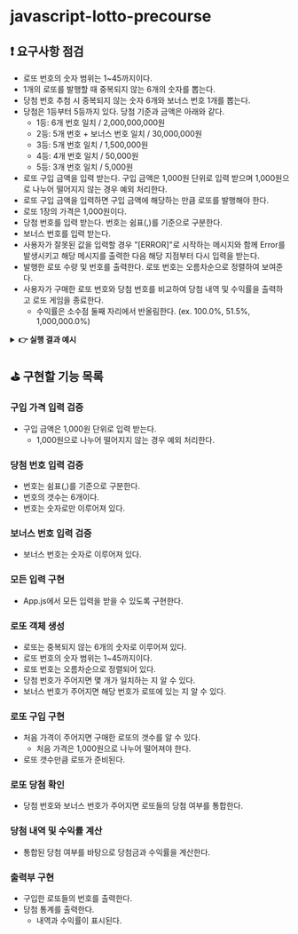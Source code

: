 # javascript-lotto-precourse

## ❗ 요구사항 점검

- 로또 번호의 숫자 범위는 1~45까지이다.
- 1개의 로또를 발행할 때 중복되지 않는 6개의 숫자를 뽑는다.
- 당첨 번호 추첨 시 중복되지 않는 숫자 6개와 보너스 번호 1개를 뽑는다.
- 당첨은 1등부터 5등까지 있다. 당첨 기준과 금액은 아래와 같다.
  - 1등: 6개 번호 일치 / 2,000,000,000원
  - 2등: 5개 번호 + 보너스 번호 일치 / 30,000,000원
  - 3등: 5개 번호 일치 / 1,500,000원
  - 4등: 4개 번호 일치 / 50,000원
  - 5등: 3개 번호 일치 / 5,000원
- 로또 구입 금액을 입력 받는다. 구입 금액은 1,000원 단위로 입력 받으며 1,000원으로 나누어 떨어지지 않는 경우 예외 처리한다.
- 로또 구입 금액을 입력하면 구입 금액에 해당하는 만큼 로또를 발행해야 한다.
- 로또 1장의 가격은 1,000원이다.
- 당첨 번호를 입력 받는다. 번호는 쉼표(,)를 기준으로 구분한다.
- 보너스 번호를 입력 받는다.
- 사용자가 잘못된 값을 입력할 경우 "[ERROR]"로 시작하는 메시지와 함께 Error를 발생시키고 해당 메시지를 출력한 다음 해당 지점부터 다시 입력을 받는다.
- 발행한 로또 수량 및 번호를 출력한다. 로또 번호는 오름차순으로 정렬하여 보여준다.
- 사용자가 구매한 로또 번호와 당첨 번호를 비교하여 당첨 내역 및 수익률을 출력하고 로또 게임을 종료한다.
  - 수익률은 소수점 둘째 자리에서 반올림한다. (ex. 100.0%, 51.5%, 1,000,000.0%)

<details>
<summary><b>👉 실행 결과 예시</b></summary>

- **총 실행 결과**

  ```
  구입금액을 입력해 주세요.
  8000

  8개를 구매했습니다.
  [8, 21, 23, 41, 42, 43]
  [3, 5, 11, 16, 32, 38]
  [7, 11, 16, 35, 36, 44]
  [1, 8, 11, 31, 41, 42]
  [13, 14, 16, 38, 42, 45]
  [7, 11, 30, 40, 42, 43]
  [2, 13, 22, 32, 38, 45]
  [1, 3, 5, 14, 22, 45]

  당첨 번호를 입력해 주세요.
  1,2,3,4,5,6

  보너스 번호를 입력해 주세요.
  7

  당첨 통계
  ---
  3개 일치 (5,000원) - 1개
  4개 일치 (50,000원) - 0개
  5개 일치 (1,500,000원) - 0개
  5개 일치, 보너스 볼 일치 (30,000,000원) - 0개
  6개 일치 (2,000,000,000원) - 0개
  총 수익률은 62.5%입니다.
  ```

- **예외 상황 메세지**: `[ERROR] 로또 번호는 1부터 45 사이의 숫자여야 합니다.`

</details>

## ⛳ 구현할 기능 목록

### 구입 가격 입력 검증

- 구입 금액은 1,000원 단위로 입력 받는다.
  - 1,000원으로 나누어 떨어지지 않는 경우 예외 처리한다.

### 당첨 번호 입력 검증

- 번호는 쉼표(,)를 기준으로 구분한다.
- 번호의 갯수는 6개이다.
- 번호는 숫자로만 이루어져 있다.

### 보너스 번호 입력 검증

- 보너스 번호는 숫자로 이루어져 있다.

### 모든 입력 구현

- App.js에서 모든 입력을 받을 수 있도록 구현한다.

### 로또 객체 생성

- 로또는 중복되지 않는 6개의 숫자로 이루어져 있다.
- 로또 번호의 숫자 범위는 1~45까지이다.
- 로또 번호는 오름차순으로 정렬되어 있다.
- 당첨 번호가 주어지면 몇 개가 일치하는 지 알 수 있다.
- 보너스 번호가 주어지면 해당 번호가 로또에 있는 지 알 수 있다.

### 로또 구입 구현

- 처음 가격이 주어지면 구매한 로또의 갯수를 알 수 있다.
  - 처음 가격은 1,000원으로 나누어 떨어져야 한다.
- 로또 갯수만큼 로또가 준비된다.

### 로또 당첨 확인

- 당첨 번호와 보너스 번호가 주어지면 로또들의 당첨 여부를 통합한다.

### 당첨 내역 및 수익률 계산

- 통합된 당첨 여부를 바탕으로 당첨금과 수익률을 계산한다.

### 출력부 구현

- 구입한 로또들의 번호를 출력한다.
- 당첨 통계를 출력한다.
  - 내역과 수익률이 표시된다.
